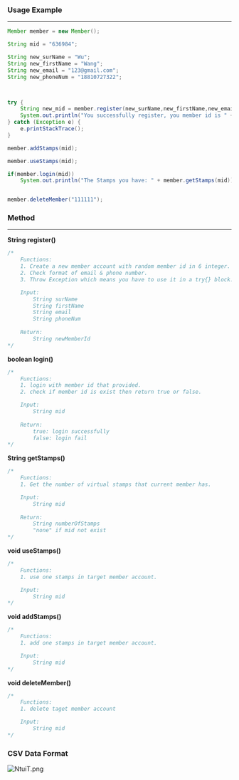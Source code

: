 ### Usage Example

----

```java
Member member = new Member();

String mid = "636984";

String new_surName = "Wu";
String new_firstName = "Wang";
String new_email = "123@gmail.com";
String new_phoneNum = "18810727322";



try {
    String new_mid = member.register(new_surName,new_firstName,new_email,new_phoneNum);
    System.out.println("You successfully register, you member id is " + new_mid);
} catch (Exception e) {
    e.printStackTrace();
}

member.addStamps(mid);

member.useStamps(mid);

if(member.login(mid))
    System.out.println("The Stamps you have: " + member.getStamps(mid));


member.deleteMember("111111");
```



### Method

----

**String register()**

```java
/*
	Functions: 
	1. Create a new member account with random member id in 6 integer.
	2. Check format of email & phone number.
    3. Throw Exception which means you have to use it in a try{} block.

	Input:
        String surName
        String firstName
        String email
        String phoneNum
     
    Return:
    	String newMemberId
*/
```

**boolean login()**

```java
/*
	Functions: 
	1. login with member id that provided.
	2. check if member id is exist then return true or false.

	Input:
        String mid
     
    Return:
    	true: login successfully
    	false: login fail
*/
```

**String getStamps()**

```java
/*
	Functions: 
	1. Get the number of virtual stamps that current member has.

	Input:
        String mid
     
    Return:
    	String numberOfStamps
    	"none" if mid not exist
*/
```

**void useStamps()**

```java
/*
	Functions: 
	1. use one stamps in target member account.

	Input:
        String mid
*/
```

**void addStamps()**

```java
/*
	Functions: 
	1. add one stamps in target member account.

	Input:
        String mid
*/
```

**void deleteMember()**

```java
/*
	Functions: 
	1. delete taget member account

	Input:
        String mid
*/
```



### CSV Data Format

![NtuiT.png](https://cdn.img.wenhairu.com/images/2020/04/14/NtuiT.png)

